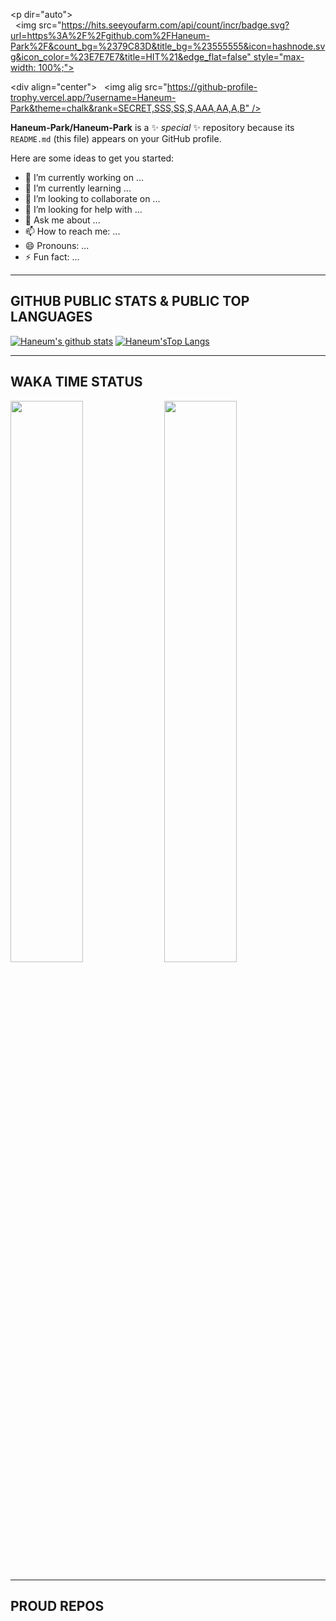 <p dir="auto">
  <img src="https://hits.seeyoufarm.com/api/count/incr/badge.svg?url=https%3A%2F%2Fgithub.com%2FHaneum-Park%2F&count_bg=%2379C83D&title_bg=%23555555&icon=hashnode.svg&icon_color=%23E7E7E7&title=HIT%21&edge_flat=false" style="max-width: 100%;">
</p>


<div align="center">
  <img alig src="https://github-profile-trophy.vercel.app/?username=Haneum-Park&theme=chalk&rank=SECRET,SSS,SS,S,AAA,AA,A,B" />
</div>

**Haneum-Park/Haneum-Park** is a ✨ _special_ ✨ repository because its `README.md` (this file) appears on your GitHub profile.

Here are some ideas to get you started:

- 🔭 I’m currently working on ...
- 🌱 I’m currently learning ...
- 👯 I’m looking to collaborate on ...
- 🤔 I’m looking for help with ...
- 💬 Ask me about ...
- 📫 How to reach me: ...
- 😄 Pronouns: ...
- ⚡ Fun fact: ...

---
## GITHUB PUBLIC STATS & PUBLIC TOP LANGUAGES

[![Haneum's github stats](https://github-readme-stats.vercel.app/api?username=Haneum-Park&locale=kr&show_icons=true&theme=dracula&include_all_commits=true&custom_title=Haneum-Park의%20Public%20Repo%20통계)](https://github.com/shellcodesniper)
[![Haneum'sTop Langs](https://github-readme-stats.vercel.app/api/top-langs/?username=Haneum-Park&theme=dracula&hide=html,css&layout=compact&langs_count=7&custom_title=Public%20Repo%20Most%20Used%20Lang)](https://github.com/shellcodesniper)

---
## WAKA TIME STATUS

<p float="left">
<img src="https://wakatime.com/share/@haneum_park/164ef903-7162-4a38-bc06-07cc8c7b4bad.svg" width="48%">
<img src="https://wakatime.com/share/@haneum_park/e17da0a6-d61c-479a-898a-57672fb2d7c1.svg" width="48%">
</p>

---

## PROUD REPOS
<!-- [![DOCKER 배포&관리툴](https://github-readme-stats.vercel.app/api/pin/?username=shellcodesniper&repo=Docker_HealthChecker&theme=dracula&show_owner=true)](https://github.com/shellcodesniper)
[![python AWS S3 ROTATE LOGGER](https://github-readme-stats.vercel.app/api/pin/?username=shellcodesniper&repo=aws_logging_handlers&theme=dracula&show_owner=true)](https://github.com/shellcodesniper)
-->
